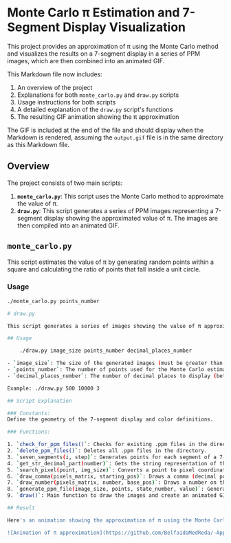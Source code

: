 # Monte Carlo π Estimation and 7-Segment Display Visualization

This project provides an approximation of π using the Monte Carlo method and visualizes the results on a 7-segment display in a series of PPM images, which are then combined into an animated GIF.

This Markdown file now includes:
1. An overview of the project
2. Explanations for both `monte_carlo.py` and `draw.py` scripts
3. Usage instructions for both scripts
4. A detailed explanation of the `draw.py` script's functions
5. The resulting GIF animation showing the π approximation

The GIF is included at the end of the file and should display when the Markdown is rendered, assuming the `output.gif` file is in the same directory as this Markdown file.

## Overview

The project consists of two main scripts:

1. **`monte_carlo.py`**: This script uses the Monte Carlo method to approximate the value of π.
2. **`draw.py`**: This script generates a series of PPM images representing a 7-segment display showing the approximated value of π. The images are then compiled into an animated GIF.

## `monte_carlo.py`

This script estimates the value of π by generating random points within a square and calculating the ratio of points that fall inside a unit circle.

### Usage

```bash
./monte_carlo.py points_number

# draw.py

This script generates a series of images showing the value of π approximated by the Monte Carlo method on a 7-segment display. The images are then combined into an animated GIF.

## Usage

    ./draw.py image_size points_number decimal_places_number

- `image_size`: The size of the generated images (must be greater than 100).
- `points_number`: The number of points used for the Monte Carlo estimation (must be greater than 100).
- `decimal_places_number`: The number of decimal places to display (between 1 and 5).

Example: ./draw.py 500 10000 3

## Script Explanation

### Constants:
Define the geometry of the 7-segment display and color definitions.

### Functions:

1. `check_for_ppm_files()`: Checks for existing .ppm files in the directory.
2. `delete_ppm_files()`: Deletes all .ppm files in the directory.
3. `seven_segments(i, step)`: Generates points for each segment of a 7-segment display.
4. `get_str_decimal_part(number)`: Gets the string representation of the decimal part of a number.
5. `search_pixel(point, img_size)`: Converts a point to pixel coordinates in the image.
6. `draw_comma(pixels_matrix, starting_pos)`: Draws a comma (decimal point) in the pixels matrix.
7. `draw_number(pixels_matrix, number, base_pos)`: Draws a number on the 7-segment display in the pixels matrix.
8. `generate_ppm_file(image_size, points, state_number, value)`: Generates a PPM file representing a 7-segment display image.
9. `draw()`: Main function to draw the images and create an animated GIF.

## Result

Here's an animation showing the approximation of π using the Monte Carlo method:

![Animation of π approximation](https://github.com/BelfaidaMedReda/-Approximation-/blob/main/output.gif)

